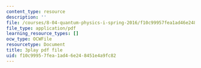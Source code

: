 ```yaml
---
content_type: resource
description: ''
file: /courses/8-04-quantum-physics-i-spring-2016/f10c99957fea1ad46e248451e4a9fc82_CR-eOhdxbes.pdf
file_type: application/pdf
learning_resource_types: []
ocw_type: OCWFile
resourcetype: Document
title: 3play pdf file
uid: f10c9995-7fea-1ad4-6e24-8451e4a9fc82
---
```

